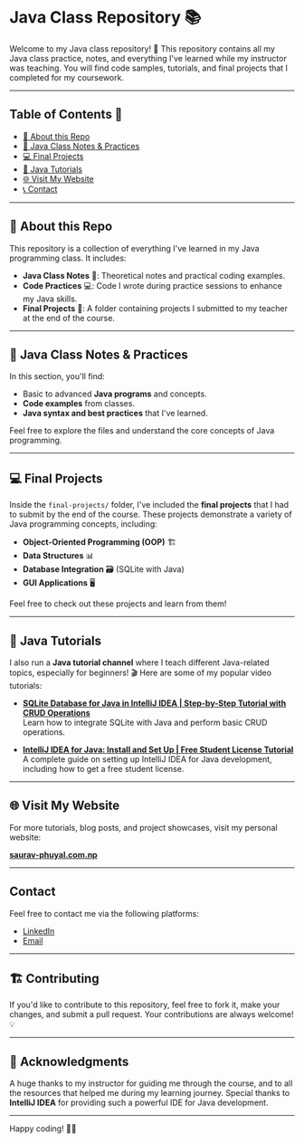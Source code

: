 # Java Class Repository 📚

Welcome to my Java class repository! 🚀 This repository contains all my Java class practice, notes, and everything I've learned while my instructor was teaching. You will find code samples, tutorials, and final projects that I completed for my coursework.

---

## Table of Contents 📑

- [📖 About this Repo](#about-this-repo)
- [📝 Java Class Notes & Practices](#java-class-notes--practices)
- [💻 Final Projects](#final-projects)
- [🎥 Java Tutorials](#java-tutorials)
- [🌐 Visit My Website](#visit-my-website)
- [📞 Contact](#contact)

---

## 📖 About this Repo

This repository is a collection of everything I've learned in my Java programming class. It includes:

- **Java Class Notes** 📝: Theoretical notes and practical coding examples.
- **Code Practices** 💻: Code I wrote during practice sessions to enhance my Java skills.
- **Final Projects** 🎯: A folder containing projects I submitted to my teacher at the end of the course.

---

## 📝 Java Class Notes & Practices

In this section, you'll find:

- Basic to advanced **Java programs** and concepts.
- **Code examples** from classes.
- **Java syntax and best practices** that I've learned.
  
Feel free to explore the files and understand the core concepts of Java programming.

---

## 💻 Final Projects

Inside the `final-projects/` folder, I've included the **final projects** that I had to submit by the end of the course. These projects demonstrate a variety of Java programming concepts, including:

- **Object-Oriented Programming (OOP)** 🏗️
- **Data Structures** 📊
- **Database Integration** 🗃️ (SQLite with Java)
- **GUI Applications** 🖥️

Feel free to check out these projects and learn from them!

---

## 🎥 Java Tutorials

I also run a **Java tutorial channel** where I teach different Java-related topics, especially for beginners! 🎬 Here are some of my popular video tutorials:

- [**SQLite Database for Java in IntelliJ IDEA | Step-by-Step Tutorial with CRUD Operations**](https://www.youtube.com/watch?v=jM4KnPiedK0)  
  Learn how to integrate SQLite with Java and perform basic CRUD operations.

- [**IntelliJ IDEA for Java: Install and Set Up | Free Student License Tutorial**](https://www.youtube.com/watch?v=E2QMyGgYLoM)  
  A complete guide on setting up IntelliJ IDEA for Java development, including how to get a free student license.

---

## 🌐 Visit My Website

For more tutorials, blog posts, and project showcases, visit my personal website:

[**saurav-phuyal.com.np**](https://saurav-phuyal.com.np)

---

## Contact

Feel free to contact me via the following platforms:

- [LinkedIn](https://www.linkedin.com/in/sauravz)
- [Email](mailto:gitcontact@ekg.com.np)

---

## 🏗️ Contributing

If you'd like to contribute to this repository, feel free to fork it, make your changes, and submit a pull request. Your contributions are always welcome! 💡

---

## 💬 Acknowledgments

A huge thanks to my instructor for guiding me through the course, and to all the resources that helped me during my learning journey. Special thanks to **IntelliJ IDEA** for providing such a powerful IDE for Java development.

---

Happy coding! 🚀✨
